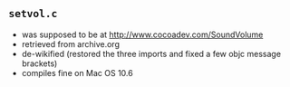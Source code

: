 ## `setvol.c` ##

* was supposed to be at http://www.cocoadev.com/SoundVolume
* retrieved from archive.org
* de-wikified (restored the three imports and fixed a few objc message brackets)
* compiles fine on Mac OS 10.6